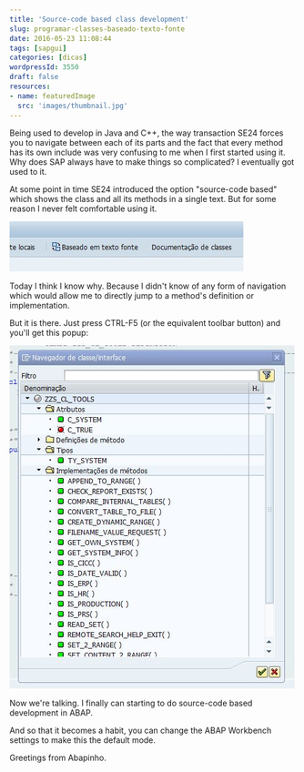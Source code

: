 ```yaml
---
title: 'Source-code based class development'
slug: programar-classes-baseado-texto-fonte
date: 2016-05-23 11:08:44
tags: [sapgui]
categories: [dicas]
wordpressId: 3550
draft: false
resources:
- name: featuredImage
  src: 'images/thumbnail.jpg'
---
```

Being used to develop in Java and C++, the way transaction SE24 forces you to navigate between each of its parts and the fact that every method has its own include was very confusing to me when I first started using it. Why does SAP always have to make things so complicated? I eventually got used to it.

At some point in time SE24 introduced the option "source-code based" which shows the class and all its methods in a single text. But for some reason I never felt comfortable using it.

[![baseado_em_texto_fonte][1]][1]

Today I think I know why. Because I didn't know of any form of navigation which would allow me to directly jump to a method's definition or implementation.

But it is there. Just press CTRL-F5 (or the equivalent toolbar button) and you'll get this popup:

[![navegador_de_classe][2]][2]

Now we're talking. I finally can starting to do source-code based development in ABAP.

And so that it becomes a habit, you can change the ABAP Workbench settings to make this the default mode.

Greetings from Abapinho.

   [1]: images/baseado_em_texto_fonte.jpg
   [2]: images/navegador_de_classe.jpg
